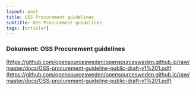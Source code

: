 ```yaml
---
layout: post
title: OSS Procurement guidelines
subtitle: OSS Procurement guidelines
tags: [artiklar]
---
```


### Dokument: OSS Procurement guidelines

[https://github.com/opensourcesweden/opensourcesweden.github.io/raw/master/docs/OSS-procurement-guideline-public-draft-v1%201.pdf](https://github.com/opensourcesweden/opensourcesweden.github.io/raw/master/docs/OSS-procurement-guideline-public-draft-v1%201.pdf)
